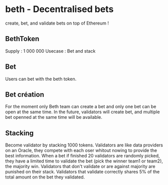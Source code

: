 # beth - Decentralised bets

create, bet, and validate bets on top of Ethereum !

## BethToken

Supply : 1 000 000
Usecase : Bet and stack

## Bet

Users can bet with the beth token.

## Bet création

For the moment only Beth team can create a bet and only one bet can be open at the same time.
In the future, validators will create bet, and multiple bet openned at the same time will be available.

## Stacking

Become validator by stacking 1000 tokens. Validators are like data providers on an Oracle, they compete with each oser whitout nowing to provide the best information.
When a bet if finished 20 validators are randomly picked, they have a limited time to validate the bet (pick the winner team1 or team2), the majority win.
Validators that don't validate or are against majority are punished on their stack.
Validators that validate correctly shares 5% of the total amount on the bet they validated.
